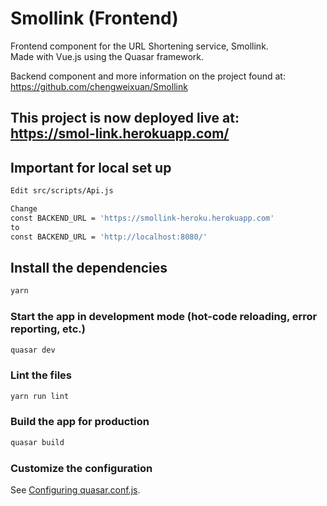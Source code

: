 # Smollink (Frontend)

Frontend component for the URL Shortening service, Smollink.  
Made with Vue.js using the Quasar framework.

Backend component and more information on the project found at: https://github.com/chengweixuan/Smollink  


## This project is now deployed live at:  https://smol-link.herokuapp.com/  

## Important for local set up
```bash
Edit src/scripts/Api.js  

Change  
const BACKEND_URL = 'https://smollink-heroku.herokuapp.com'  
to  
const BACKEND_URL = 'http://localhost:8080/'  
```

## Install the dependencies
```bash
yarn
```

### Start the app in development mode (hot-code reloading, error reporting, etc.)
```bash
quasar dev
```

### Lint the files
```bash
yarn run lint
```

### Build the app for production
```bash
quasar build
```

### Customize the configuration
See [Configuring quasar.conf.js](https://v2.quasar.dev/quasar-cli/quasar-conf-js).
